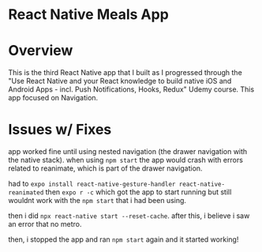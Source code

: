 # React Native Meals App

# Overview

This is the third React Native app that I built as I progressed through the "Use React Native and your React knowledge to build native iOS and Android Apps - incl. Push Notifications, Hooks, Redux" Udemy course. This app focused on Navigation.

# Issues w/ Fixes

app worked fine until using nested navigation (the drawer navigation with the native stack). when using `npm start` the app would crash with errors related to reanimate, which is part of the drawer navigation.

had to `expo install react-native-gesture-handler react-native-reanimated` then `expo r -c` which got the app to start running but still wouldnt work with the `npm start` that i had been using.

then i did `npx react-native start --reset-cache`. after this, i believe i saw an error that no metro.

then, i stopped the app and ran `npm start` again and it started working!
